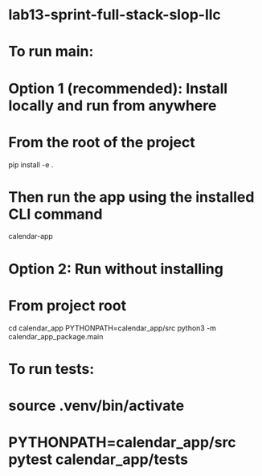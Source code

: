 # lab13-sprint-full-stack-slop-llc

# To run main:

# Option 1 (recommended): Install locally and run from anywhere
# From the root of the project
pip install -e .
# Then run the app using the installed CLI command
calendar-app


# Option 2: Run without installing
# From project root
cd calendar_app
PYTHONPATH=calendar_app/src python3 -m calendar_app_package.main

# To run tests:
# source .venv/bin/activate
# PYTHONPATH=calendar_app/src pytest calendar_app/tests